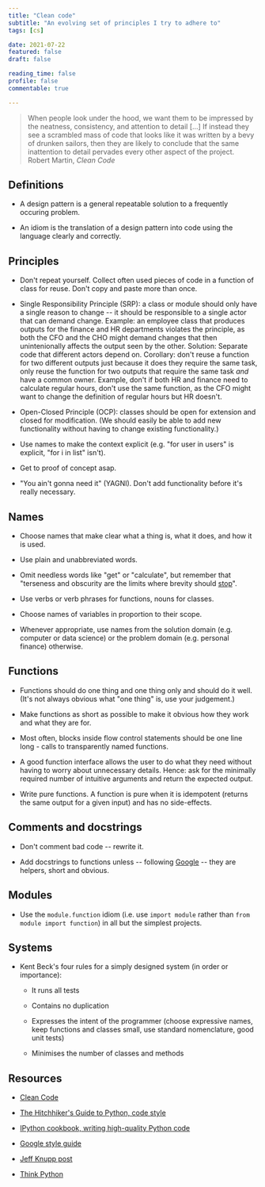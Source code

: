 ```yaml
---
title: "Clean code"
subtitle: "An evolving set of principles I try to adhere to"
tags: [cs]

date: 2021-07-22
featured: false
draft: false

reading_time: false
profile: false
commentable: true

---
```



> When people look under the hood, we want them to be impressed by the neatness,
> consistency, and attention to detail [...] If instead they see a scrambled
> mass of code that looks like it was written by a bevy of drunken sailors, then
> they are likely to conclude that the same inattention to detail pervades every
> other aspect of the project. Robert Martin, *Clean Code*


## Definitions

- A design pattern is a general repeatable solution to a frequently occuring
  problem.

- An idiom is the translation of a design pattern into code using the language
  clearly and correctly.


## Principles

- Don't repeat yourself. Collect often used pieces of code in a function of
  class for reuse. Don't copy and paste more than once.

- Single Responsibility Principle (SRP): a class or module should only have a
  single reason to change -- it should be responsible to a single actor that can
  demand change. Example: an employee class that produces outputs for the
  finance and HR departments violates the principle, as both the CFO and the CHO
  might demand changes that then unintenionally affects the output seen by the
  other. Solution: Separate code that different actors depend on. Corollary:
  don't reuse a function for two different outputs just because it does they
  require the same task, only reuse the function for two outputs that require
  the same task *and* have a common owner. Example, don't if both HR and finance
  need to calculate regular hours, don't use the same function, as the CFO might
  want to change the definition of regular hours but HR doesn't.

- Open-Closed Principle (OCP): classes should be open for extension and closed
  for modification. (We should easily be able to add new functionality without
  having to change existing functionality.)

- Use names to make the context explicit (e.g. "for user in users" is explicit,
  "for i in list" isn't).

- Get to proof of concept asap.

- "You ain't gonna need it" (YAGNI). Don't add functionality before it's really
  necessary.


## Names

- Choose names that make clear what a thing is, what it does, and how it is used.

- Use plain and unabbreviated words.

- Omit needless words like "get" or "calculate", but remember that "terseness
  and obscurity are the limits where brevity should
  [stop](https://docs.python-guide.org/writing/structure/)". 

- Use verbs or verb phrases for functions, nouns for classes.

- Choose names of variables in proportion to their scope.

- Whenever appropriate, use names from the solution domain (e.g. computer or
  data science) or the problem domain (e.g. personal finance) otherwise.


## Functions

- Functions should do one thing and one thing only and should do it well. (It's
  not always obvious what "one thing" is, use your judgement.)

- Make functions as short as possible to make it obvious how they work and what
  they are for.

- Most often, blocks inside flow control statements should be one line long -
  calls to transparently named functions.

- A good function interface allows the user to do what they need without having
  to worry about unnecessary details. Hence: ask for the minimally required
  number of intuitive arguments and return the expected output.

- Write pure functions. A function is pure when it is idempotent (returns the
  same output for a given input) and has no side-effects.


## Comments and docstrings

- Don't comment bad code -- rewrite it.

- Add docstrings to functions unless -- following
  [Google](https://google.github.io/styleguide/pyguide.html#383-functions-and-methods)
  -- they are helpers, short and obvious.


## Modules

- Use the `module.function` idiom (i.e. use `import module` rather than `from
  module import function`) in all but the simplest projects.


## Systems

- Kent Beck's four rules for a simply designed system (in order or importance):

    - It runs all tests

    - Contains no duplication

    - Expresses the intent of the programmer (choose expressive names, keep
      functions and classes small, use standard nomenclature, good unit tests)

    - Minimises the number of classes and methods


## Resources

- [Clean Code](https://www.oreilly.com/library/view/clean-code-a/9780136083238/)

- [The Hitchhiker's Guide to Python, code
  style](https://docs.python-guide.org/writing/style/#code-style)

- [IPython cookbook, writing high-quality Python
  code](https://github.com/ipython-books/cookbook-2nd/blob/master/chapter02_best_practices/07_high_quality.md)

- [Google style guide](https://google.github.io/styleguide/pyguide.html)

- [Jeff Knupp
  post](https://jeffknupp.com/blog/2018/10/11/write-better-python-functions/)

- [Think Python](https://greenteapress.com/wp/think-python-2e/)
